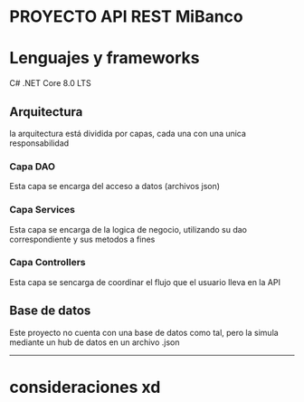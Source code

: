 # PROYECTO API REST MiBanco

# Lenguajes y frameworks
C#
.NET Core 8.0 LTS


## Arquitectura
la arquitectura está dividida por capas, cada una con una unica responsabilidad

### Capa DAO
Esta capa se encarga del acceso a datos (archivos json)

### Capa Services
Esta capa se encarga de la logica de negocio, utilizando su dao correspondiente y sus metodos a fines

### Capa Controllers
Esta capa se sencarga de coordinar el flujo que el usuario lleva en la API




## Base de datos
Este proyecto no cuenta con una base de datos como tal, pero la simula mediante un hub de datos en un archivo .json

----------------------------------------------------------------------------------------------------------------

# consideraciones xd

